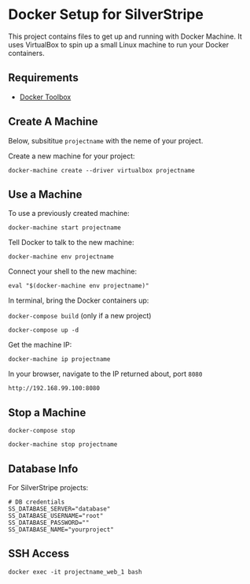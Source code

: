 # Docker Setup for SilverStripe

This project contains files to get up and running with Docker Machine. It uses VirtualBox to spin up a small Linux machine to run your Docker containers.

## Requirements


- [Docker Toolbox](https://www.docker.com/products/docker-toolbox)


## Create A Machine

Below, subsititue `projectname` with the neme of your project.

Create a new machine for your project:

`docker-machine create --driver virtualbox projectname`

## Use a Machine

To use a previously created machine:

`docker-machine start projectname`

Tell Docker to talk to the new machine:

`docker-machine env projectname`

Connect your shell to the new machine:

`eval "$(docker-machine env projectname)"`

In terminal, bring the Docker containers up:

`docker-compose build` (only if a new project)

`docker-compose up -d`

Get the machine IP:

`docker-machine ip projectname`

In your browser, navigate to the IP returned about, port `8080`

`http://192.168.99.100:8080`

## Stop a Machine

`docker-compose stop`

`docker-machine stop projectname`

## Database Info

For SilverStripe projects:

```
# DB credentials
SS_DATABASE_SERVER="database"
SS_DATABASE_USERNAME="root"
SS_DATABASE_PASSWORD=""
SS_DATABASE_NAME="yourproject"
```

## SSH Access

`docker exec -it projectname_web_1 bash`